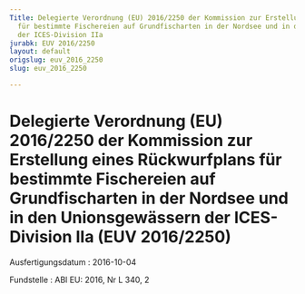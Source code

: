 ```yaml
---
Title: Delegierte Verordnung (EU) 2016/2250 der Kommission zur Erstellung eines Rückwurfplans
  für bestimmte Fischereien auf Grundfischarten in der Nordsee und in den Unionsgewässern
  der ICES-Division IIa
jurabk: EUV 2016/2250
layout: default
origslug: euv_2016_2250
slug: euv_2016_2250

---
```


# Delegierte Verordnung (EU) 2016/2250 der Kommission zur Erstellung eines Rückwurfplans für bestimmte Fischereien auf Grundfischarten in der Nordsee und in den Unionsgewässern der ICES-Division IIa (EUV 2016/2250)

Ausfertigungsdatum
:   2016-10-04

Fundstelle
:   ABl EU: 2016, Nr L 340, 2

